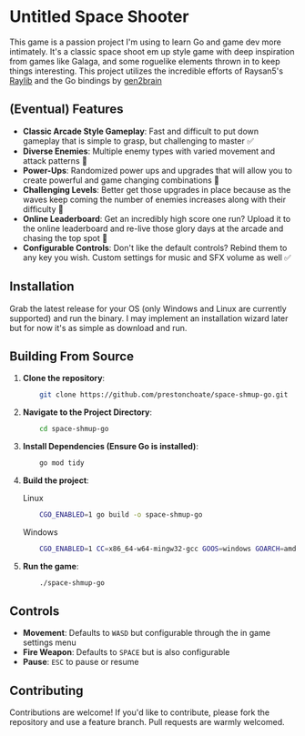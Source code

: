 # Untitled Space Shooter

This game is a passion project I'm using to learn Go and game dev more intimately. It's a classic space shoot em up style game with deep inspiration from games like Galaga, and some roguelike elements thrown in to keep things interesting. This project utilizes the incredible efforts of Raysan5's [Raylib](https://github.com/raysan5/raylib) and the Go bindings by [gen2brain](https://github.com/raysan5/raylib)

## (Eventual) Features

- **Classic Arcade Style Gameplay**: Fast and difficult to put down gameplay that is simple to grasp, but challenging to master :white_check_mark: 
- **Diverse Enemies**: Multiple enemy types with varied movement and attack patterns :black_square_button:
- **Power-Ups**: Randomized power ups and upgrades that will allow you to create powerful and game changing combinations :black_square_button:
- **Challenging Levels**: Better get those upgrades in place because as the waves keep coming the number of enemies increases along with their difficulty :black_square_button:
- **Online Leaderboard**: Get an incredibly high score one run? Upload it to the online leaderboard and re-live those glory days at the arcade and chasing the top spot :black_square_button:
- **Configurable Controls**: Don't like the default controls? Rebind them to any key you wish. Custom settings for music and SFX volume as well :white_check_mark:

## Installation

Grab the latest release for your OS (only Windows and Linux are currently supported) and run the binary. I may implement an installation wizard later but for now it's as simple as download and run.

## Building From Source

1. **Clone the repository**:
    ```bash
        git clone https://github.com/prestonchoate/space-shmup-go.git
    ```
2. **Navigate to the Project Directory**:
    ```bash
        cd space-shmup-go
    ```
3. **Install Dependencies (Ensure Go is installed)**:
    ```bash
        go mod tidy
    ```
4. **Build the project**:
    
    Linux
    ```bash
        CGO_ENABLED=1 go build -o space-shmup-go
    ```
    Windows
    ```bash
        CGO_ENABLED=1 CC=x86_64-w64-mingw32-gcc GOOS=windows GOARCH=amd64 go build -ldflags "-s -w" -o build/space-shmup-windows-amd64.exe
    ```
5. **Run the game**:
    ```bash
        ./space-shmup-go
    ```

## Controls
- **Movement**: Defaults to `WASD` but configurable through the in game settings menu
- **Fire Weapon**: Defaults to `SPACE` but is also configurable
- **Pause**: `ESC` to pause or resume

## Contributing
Contributions are welcome! If you'd like to contribute, please fork the repository and use a feature branch. Pull requests are warmly welcomed.
